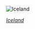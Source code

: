 
![Iceland](https://www.gstatic.com/prettyearth/assets/full/2273.jpg)

*[Iceland](https://www.google.com/maps/@65.822777,-19.74213,16z/data=!3m1!1e3)*
